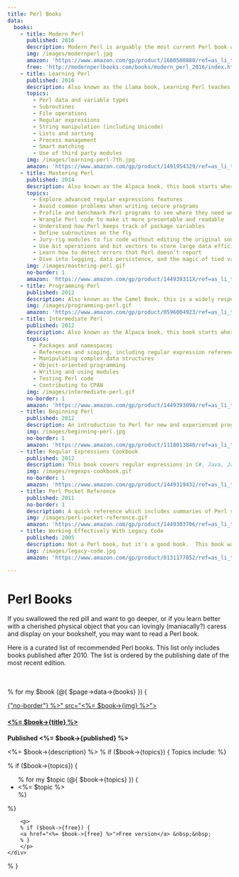 ```yaml
---
title: Perl Books
data:
  books:
    - title: Modern Perl
      published: 2016
      description: Modern Perl is arguably the most current Perl book and is written by Chromatic, an active member of the community.
      img: /images/modernperl.jpg
      amazon: 'https://www.amazon.com/gp/product/1680500880/ref=as_li_tl?ie=UTF8&camp=1789&creative=9325&creativeASIN=1680500880&linkCode=as2&tag=kablamo-20&linkId=5f19d40e8ef0b4d3bebb5f81994e2bb8'
      free: 'http://modernperlbooks.com/books/modern_perl_2016/index.html'
    - title: Learning Perl
      published: 2016
      description: Also known as the Llama book, Learning Perl teaches basic Perl concepts.  
      topics:
        - Perl data and variable types
        - Subroutines
        - File operations
        - Regular expressions
        - String manipulation (including Unicode)
        - Lists and sorting
        - Process management
        - Smart matching
        - Use of third party modules
      img: /images/learning-perl-7th.jpg
      amazon: 'https://www.amazon.com/gp/product/1491954329/ref=as_li_tl?ie=UTF8&camp=1789&creative=9325&creativeASIN=1491954329&linkCode=as2&tag=kablamo-20&linkId=a8be12c69572be50bd6d56f6a0547961'
    - title: Mastering Perl
      published: 2014
      description: Also known as the Alpaca book, this book starts where Intermediate Perl ends.
      topics:
        - Explore advanced regular expressions features
        - Avoid common problems when writing secure programs
        - Profile and benchmark Perl programs to see where they need work
        - Wrangle Perl code to make it more presentable and readable
        - Understand how Perl keeps track of package variables
        - Define subroutines on the fly
        - Jury-rig modules to fix code without editing the original source
        - Use bit operations and bit vectors to store large data efficiently
        - Learn how to detect errors that Perl doesn’t report
        - Dive into logging, data persistence, and the magic of tied variables
      img: /images/mastering-perl.gif
      no-border: 1
      amazon: 'https://www.amazon.com/gp/product/144939311X/ref=as_li_tl?ie=UTF8&camp=1789&creative=9325&creativeASIN=144939311X&linkCode=as2&tag=kablamo-20&linkId=23530cc63259eb61e8a930874b5c6650'
    - title: Programming Perl
      published: 2012
      description: Also known as the Camel Book, this is a widely respected reference book written by the creator of Perl, Larry Wall.  The latest edition covers Perl 5.14.
      img: /images/programming-perl.gif
      amazon: 'https://www.amazon.com/gp/product/0596004923/ref=as_li_tl?ie=UTF8&camp=1789&creative=9325&creativeASIN=0596004923&linkCode=as2&tag=kablamo-20&linkId=bb4582a7afa9130cf6176f072ed216d1'
    - title: Intermediate Perl
      published: 2012
      description: Also known as the Alpaca book, this book starts where Learning Perl ends.
      topics:
        - Packages and namespaces
        - References and scoping, including regular expression references
        - Manipulating complex data structures
        - Object-oriented programming
        - Writing and using modules
        - Testing Perl code
        - Contributing to CPAN
      img: /images/intermediate-perl.gif
      no-border: 1
      amazon: 'https://www.amazon.com/gp/product/1449393098/ref=as_li_tl?ie=UTF8&camp=1789&creative=9325&creativeASIN=1449393098&linkCode=as2&tag=kablamo-20&linkId=12f2fe7c892c2f5d464eb2810d1733aa'
    - title: Beginning Perl
      published: 2012
      description: An introduction to Perl for new and experienced programmers written by Ovid, an active member of the Perl community.
      img: /images/beginning-perl.jpg
      no-border: 1
      amazon: 'https://www.amazon.com/gp/product/1118013840/ref=as_li_tl?ie=UTF8&camp=1789&creative=9325&creativeASIN=1118013840&linkCode=as2&tag=kablamo-20&linkId=9433fc47b5918191876c98c08facb86c'
    - title: Regular Expressions Cookbook
      published: 2012
      description: This book covers regular expressions in C#, Java, JavaScript, Perl, PHP, Python, Ruby, and VB.NET.
      img: /images/regexps-cookbook.gif
      no-border: 1
      amazon: 'https://www.amazon.com/gp/product/1449319432/ref=as_li_tl?ie=UTF8&camp=1789&creative=9325&creativeASIN=1449319432&linkCode=as2&tag=kablamo-20&linkId=fcbbffcf6d77fc1a03b42a2edd03465b'
    - title: Perl Pocket Reference
      published: 2011
      no-border: 1
      description: A quick reference which includes summaries of Perl syntax, operators, and core functions for Perl 5.14.
      img: /images/perl-pocket-reference.gif
      amazon: 'https://www.amazon.com/gp/product/1449303706/ref=as_li_tl?ie=UTF8&camp=1789&creative=9325&creativeASIN=1449303706&linkCode=as2&tag=kablamo-20&linkId=6909fba99244deac34b8c2c22782e2df'
    - title: Working Effectively With Legacy Code
      published: 2005
      description: Not a Perl book, but it's a good book.  This book was published in 2005 but I'd argue it's timeless.
      img: /images/legacy-code.jpg
      amazon: 'https://www.amazon.com/gp/product/0131177052/ref=as_li_tl?ie=UTF8&camp=1789&creative=9325&creativeASIN=0131177052&linkCode=as2&tag=kablamo-20&linkId=667d392b057a70629d98c65523ca91ba'

---
```

# Perl Books

If you swallowed the red pill and want to go deeper, or if you learn
better with a cherished physical object that you can lovingly (maniacally?)
caress and display on your bookshelf, you may want to read a Perl book.  

Here is a curated list of recommended Perl books.  This list only includes
books published after 2010.  The list is ordered by the publishing date of the
most recent edition.
<br>
<br>
<br>

% for my $book (@{ $page->data->{books} }) {
<div class="perl-book">
    <div class="perl-book-left">
        <a href="<%= $book->{amazon} %>"><img class="perl-book-img <%= "no-border" if $book->{"no-border"} %>" src="<%= $book->{img} %>"></a>
    </div>
    <div class="perl-book-right">
        <a href="<%= $book->{amazon} %>"><h4 class="perl-book-title"><%= $book->{title} %></h4></a>
        <b>Published <%= $book->{published} %></b>
        <p>
            <%= $book->{description} %>
        % if ($book->{topics}) {
            Topics include:   
        %}
        </p>
        % if ($book->{topics}) {
            <ul>
            % for my $topic (@{ $book->{topics} }) {
                <li><%= $topic %></li>
            %}
            </ul>
        %}

        <p>
        % if ($book->{free}) {
        <a href="<%= $book->{free} %>">Free version</a> &nbsp;&nbsp;
        % }
        </p>
    </div>
</div>
% }

